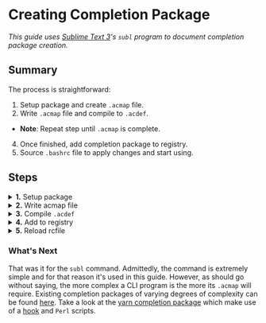 # Creating Completion Package

_This guide uses [Sublime Text 3](https://www.sublimetext.com/3)'s `subl` program to document completion package creation._

## Summary

The process is straightforward:

1. Setup package and create `.acmap` file.
2. Write `.acmap` file and compile to `.acdef`.

- **Note**: Repeat step until `.acmap` is complete.

4. Once finished, add completion package to registry.
5. Source `.bashrc` file to apply changes and start using.

## Steps

<details><summary><b>1.</b> Setup package</summary>

<br>

Let's create the completion package folder and the program's `.acmap` file, `subl.acmap`:

```sh
$ cd ~/Desktop && mkdir subl && cd subl && touch subl.acmap
```

A folder named `subl` containing the single file `subl.acmap` should now exist on the desktop. The name of the completion package and `.acmap` file will _always_ be the name of the program.

**Completion package structure**: At the moment the completion package (`~/Desktop/subl`) should only contain an empty `subl.acmap` file. This guide will produce a completion package with the most basic of structure &mdash; _a folder containing `3` files_. This is the simplest a completion package needs to be to work.

```
<command>/
  ├── <command>.acmap
  ├── <command>.acdef
  └── .<command>.config.acdef
```

Packages of more complexity may have a `/placeholders` and or a `/hooks` directory. The `/placeholders` directory is made and used internally by nodecliac after compiling. Therefore, _never_ create this directory manually or store anything in this directory as it gets overwritten after every compile. The `/hooks` directory is created manually and stores [hook scripts](https://github.com/cgabriel5/nodecliac#hooks). Outside of that, the manner in which additional files/folders are structured is up to you.

</details>

<details><summary><b>2.</b> Write acmap file</summary>

<br>

**Tip**: _Grammar packages for [Sublime Text 3](https://www.sublimetext.com/3), [VSCode](https://code.visualstudio.com/), and [Atom](https://atom.io/) are [available](/resources/editors)._

With `~/Desktop/subl/subl.acmap` created open it and add the following:

```acmap
subl = [
    --project
    --command
    --new-window?
    --add?
    --wait?
    --background?
    --stay?
    --help?
    --version?
]
```

[acmap](https://github.com/cgabriel5/nodecliac/new/master#syntax) syntax is used to map the commands with their flags. There is only one command in this case. The program command `subl`. The command's flags each take up their own line. Switches (flags representing either `true` or `false`) are appended a `?`.

</details>

<details><summary><b>3.</b> Compile <code>.acdef</code></summary>

<br>

With the `.acmap` ready, the next thing to do is generate the `.acdef` file. Run:

```sh
$ nodecliac make --source ~/Desktop/subl/subl.acmap
```

The package should now contain two new files: `subl.acdef` and `.subl.config.acdef`.

```
subl/
  ├── subl.acmap
  ├── subl.acdef
  └── .subl.config.acdef
```

</details>

<details><summary><b>4.</b> Add to registry</summary>

<br>

This package is now complete. Let's add it to the registry for use with nodecliac. In the package root run:

```sh
$ nodecliac add
```

**Note**: When developing a package the [`link`](./docs/packages/adding.md#linking) and [`unlink`](./docs/packages/removing.md#removingunlinking) commands should be used. Once package development is complete the [`add`](./docs/packages/adding.md#adding) command should be used to copy package to the registry instead of using a symlink.

**Tip**: Run `$ nodecliac registry` to confirm package is in the registry. Output should list the name of the package.

</details>

<details><summary><b>5.</b> Reload rcfile</summary>

<br>

Open a Terminal or `$ source ~/.bashrc` current one then type <code>\$ subl --<kbd>Tab</kbd><kbd>Tab</kbd></code> to see completions.

<!-- [https://superuser.com/a/836349] -->

<p align="center"><img src="../../resources/images/subl-completion.gif?raw=true" alt="subl completion" title="subl completion" width="auto"></p>

</details>

### What's Next

That was it for the `subl` command. Admittedly, the command is extremely simple and for that reason it's used in this guide. However, as should go without saying, the more complex a CLI program is the more its `.acmap` will require. Existing completion packages of varying degrees of complexity can be found [here](resources/packages). Take a look at the [yarn completion package](https://github.com/cgabriel5/nodecliac/tree/master/resources/packages/yarn) which make use of a [hook](https://github.com/cgabriel5/nodecliac/tree/docs#hooks) and `Perl` scripts.
